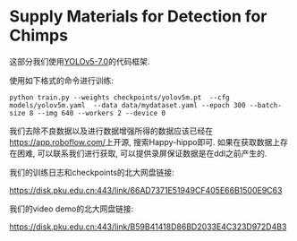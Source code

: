 # Supply Materials for Detection for Chimps

这部分我们使用[YOLOv5-7.0](https://github.com/ultralytics/yolov5)的代码框架.

使用如下格式的命令进行训练:

```
python train.py --weights checkpoints/yolov5m.pt  --cfg models/yolov5m.yaml  --data data/mydataset.yaml --epoch 300 --batch-size 8 --img 640 --workers 2 --device 0
```

我们去除不良数据以及进行数据增强所得的数据应该已经在<https://app.roboflow.com/>上开源, 搜索Happy-hippo即可. 如果在获取数据上存在困难, 可以联系我们进行获取, 可以提供录屏保证数据是在ddl之前产生的.

我们的训练日志和checkpoints的北大网盘链接:

<https://disk.pku.edu.cn:443/link/66AD7371E51949CF405E66B1500E9C63>

我们的video demo的北大网盘链接:

<https://disk.pku.edu.cn:443/link/B59B41418D86BD2033E4C323D972D4B3>
